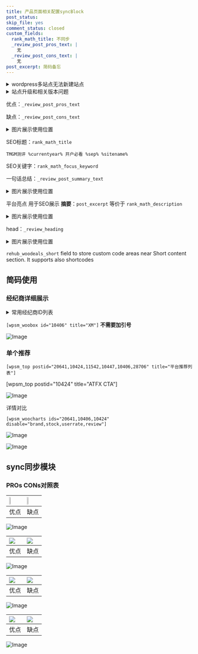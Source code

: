 ```yaml
---
title: 产品页面相关配置syncBlock
post_status: 
skip_file: yes
comment_status: closed
custom_fields:
  rank_math_title: 不同步
  _review_post_pros_text: |
    无
  _review_post_cons_text: |
    无
post_excerpt: 简码备忘
---
```

<details><summary>wordpress多站点无法新建站点</summary>

<li>和报错需要清理cookies一样的原因</li>
<li>wp-config.php里面<code>define( 'SUBDOMAIN_INSTALL', false );//子域名安装</code></li>
<li>新建子站点是用<code>define( 'SUBDOMAIN_INSTALL', true);//子域名安装</code> 完成以后，改成<code>false</code></li>
</details>

<details><summary>站点升级和相关版本问题</summary>

<p>wordpress：5.9.9
woocommerce：7.5.1
出现问题的地方：主题选项里面>><strong>Product layout >>compact style</strong></p>
<p>如何出现没有用过的字段 导致无法保存。先导出配置 然后进行修改，后面再次恢复即可。</p>
<p>出现部分字段无法显示时，需要返回默认布局后，对产品进行保存就好了。</p>
<p></p>
</details>

优点：`_review_post_pros_text`

缺点：`_review_post_cons_text`

<details><summary>图片展示使用位置</summary>

<img src="https://prod-files-secure.s3.us-west-2.amazonaws.com/39ed1227-6d7d-4570-be36-9ccd4a2c4241/f51d3d83-55d4-4bdf-9604-f37ec77ab556/Untitled.png?X-Amz-Algorithm=AWS4-HMAC-SHA256&X-Amz-Content-Sha256=UNSIGNED-PAYLOAD&X-Amz-Credential=ASIAZI2LB466VZA4DEK7%2F20250420%2Fus-west-2%2Fs3%2Faws4_request&X-Amz-Date=20250420T165519Z&X-Amz-Expires=3600&X-Amz-Security-Token=IQoJb3JpZ2luX2VjEBwaCXVzLXdlc3QtMiJGMEQCIEASbRuQGc%2FxrDc4p9Dto%2BBbF1boQ%2BTJRekaoTt4SzI2AiAxTeKeqHIYD6IX20lfxm%2FGS8bxJl4%2Bc3aWxQ%2FG%2BJEmQiqIBAil%2F%2F%2F%2F%2F%2F%2F%2F%2F%2F8BEAAaDDYzNzQyMzE4MzgwNSIMDVpErWTbdSJcTuqpKtwDHl5ln9%2Fx6Mkcpp3sSQcN3g556ZYuAr0IQBIHgsCOqEqQ590P6Vuc7HuuqnaQCf03bpNUFCpGTnQnwW2VUzYXxgCF6g6mhauSNdTuDVV6eoXDrwXPP3HQYlg1BLYxZtfQxL67R8JqtD80x7oP2sXKsF91C8ScYkC6sixSdVOAmtwceZah0G2XbRME%2BGDrAOQiXdt51NMnBaupABecBj%2BlzrAJquEb7jlwMGwCVvkkcGkKvfXt%2B0SoPPXBbEKk2nsFZDI1JV11vIKvpsS1FSFxVbvpKxaJgwqsddYwWSbc4djuc8NEw1vQZfPVYrrm5xoVhB%2F8ZkRxwGvCyCfvZZkb%2BxbekuY8MLqJnQemfKWgGk%2BfeGrl1U93kBXvxuuN%2Fs%2FHMHMCxXj2hUrMuX9ujv4upatVJsTYDgamHs7javXP9QRj3HGsNuHwCizq%2Brw4uAc1NgDifgkWrJIIKsMGbkgxltrrQI%2B0G7jONpa0741VZHmzjYW4sY7DXmWKSYIrcx7SR6RNvHfDG1vHw%2BXehTz8O5id0%2FA6sbVidw9WOO3rPt2Z7t4uW1EDiqtO%2BLe7Fb7Nv5i%2FrE%2BnjNsqspFXq4KW1pHRQ2gLn5Uz%2B49s%2FkCFZgF6s8MSI%2BACYlwX%2BuMwq8WTwAY6pgEUNEJrGY8%2B7u6k4C9C%2BUrgS4d9qpNBJd0KXmgvNxYi1JoZlVXiA4rXYO%2Fd6GlEPdL3kAYmiYZ8LoFlm3ajttqXrMKqicRp1HvMw2s0avuIcsyXWjK4Qripe5P68gYbbHB1HLstJNxLhIJwrGNV3Ux4Vll7gQIKCDic%2B4rUz5ddamc1twGsiHKZw8tPTBnV%2BvwD0Lpw3K9yn%2Bk4t75z1xK7X7DXbUWA&X-Amz-Signature=c55e39ae836f4cf11ded1860d3f277b762e2788b707b6547d66feae4502d68b9&X-Amz-SignedHeaders=host&x-id=GetObject" alt="Image">
</details>

SEO标题：`rank_math_title`

`TMGM测评 %currentyear% 开户必看 %sep% %sitename%`

SEO关键字：`rank_math_focus_keyword`

一句话总结：`_review_post_summary_text`

<details><summary>图片展示使用位置</summary>

<img src="https://prod-files-secure.s3.us-west-2.amazonaws.com/39ed1227-6d7d-4570-be36-9ccd4a2c4241/4b96a922-296c-4f4e-8630-d1c870cbce01/Untitled.png?X-Amz-Algorithm=AWS4-HMAC-SHA256&X-Amz-Content-Sha256=UNSIGNED-PAYLOAD&X-Amz-Credential=ASIAZI2LB466QP6F5MUO%2F20250420%2Fus-west-2%2Fs3%2Faws4_request&X-Amz-Date=20250420T165519Z&X-Amz-Expires=3600&X-Amz-Security-Token=IQoJb3JpZ2luX2VjEBwaCXVzLXdlc3QtMiJGMEQCIFX5f1ITGurRKCaRS03QCgjln6MV7bd48kGjLL8PyddFAiAs%2B68AjY9YBg2i9ZGoqe4c7EUyMSx4ktnsv%2FEGtSzoYyqIBAil%2F%2F%2F%2F%2F%2F%2F%2F%2F%2F8BEAAaDDYzNzQyMzE4MzgwNSIM7f%2FYWlUN6%2BX8ryz2KtwDnwCvS%2BpvUlL%2BTzHt8MFAjeFNgAhaYOc3eYmNHxg05%2FM8fjr%2Fyi5RvO%2B%2BvKvz6VOAvbLZJr7sYYJp2ZinHhjGv9C99S%2FeZNRl7eUPbhpgLba8r%2F%2B9lF8TNSOuUMv3AbFIYoPWBbmckPoMCdPmuHRZVI3F5DjpodL1LhkFWqFZnsy0Nx0INTUIi5Pfq6FTFaWGNGsvFw6OBcQW2G%2BR9nCLiLDvUxG6x5PqGB5HYKnWobZMbIv4%2B3aMNhpLsKIpfR0PQemHe%2BY6yr4Gil6PesK8XTximAtFa9dx4VjG9HTWhUChFV9MjYz%2Flqui0Cz%2Bvbdheg4XISNUxy4CNSMLlYzplUGk0MQA04%2B%2BQ9DnwDaZeDMdF08qjWcyFbzJ0Ig2KM7L0UCy47ndagkSyPrB1duCkVpBESysEFgSy9UZRT%2FQWrfmM3WLDQiCCZ%2Fv31EGlGIzbd1HYsTeBaWRw9rVLzLJ09JOijy%2FPOLoCrZzxGaBNffmj1G3ruO4%2Bf%2BiGMDwmBc5XtB9fGcAoO69kSQzNmTFC62NKt0UQ0%2BGMY66WLohlaihXu0Qcy7blF0EdhB1zHRyb2QHbhF%2FN2px%2FJDoJ2HP%2FT0pprtrSIx3%2B45Ruv3vK2D5C3QhQA3KnfE%2BV8Awy8GTwAY6pgE779BGlMWPS%2BuFJREW%2FHPh25U4Vqf0WNQJaEIJVo3TxiZJ8W%2Btqi7ZP7g40ZE%2Bf8DVuB%2BiD1DyAo%2Bt76gFyLFyEPx1b5SUJJC8yLB9PeLjri6neTOU3ek32vpM1Jqf4K3wMmj%2Bnloh5MNL1oJpVaAleYB2tabtp2EJkhqO%2FeMZjMsshQPDDZsyUF8o4%2Bw2AA%2FIZ6hCqW7op9%2FaeQrZAWHCCkjtzLpD&X-Amz-Signature=d2cc8fb26e17cec0dc1e0b93d96cfcb952e99864b902b83be84c1d0efa535c78&X-Amz-SignedHeaders=host&x-id=GetObject" alt="Image">
</details>

平台亮点 用于SEO展示 **摘要**：`post_excerpt`  等价于 `rank_math_description`

<details><summary>图片展示使用位置</summary>

<img src="https://prod-files-secure.s3.us-west-2.amazonaws.com/39ed1227-6d7d-4570-be36-9ccd4a2c4241/1ee11f63-b60a-4dfe-a7a7-d58ff23b5d88/Untitled.png?X-Amz-Algorithm=AWS4-HMAC-SHA256&X-Amz-Content-Sha256=UNSIGNED-PAYLOAD&X-Amz-Credential=ASIAZI2LB4663I3BD337%2F20250420%2Fus-west-2%2Fs3%2Faws4_request&X-Amz-Date=20250420T165519Z&X-Amz-Expires=3600&X-Amz-Security-Token=IQoJb3JpZ2luX2VjEB8aCXVzLXdlc3QtMiJGMEQCIBQgEFEKVa1EVhZAqO6XTfjBjWbPdDXoEkHewwlEU3OSAiBsIo25MXFn3CAHJc%2BetRI66L5WpBPGKA96Y%2BoeaGfoaiqIBAio%2F%2F%2F%2F%2F%2F%2F%2F%2F%2F8BEAAaDDYzNzQyMzE4MzgwNSIMqWY8B%2BtKE%2BQahR4GKtwD%2Brs0vsz4OYEdGZjumam4%2BSFUdm9tLM8KCzDx7mjVrJ3p8wt2H4%2F%2BefvK4rOhxjxfqRrdXKWhfX1lWV9C4jWkrLaVf38%2BCCGhZwGlTQ7AP8vN9E5M%2BUjt%2FcPunRcN0j%2FMreLK18PqH4kLCNOOUTVESQhEvLIII%2FtAobaaptBkIT1IW03Y1wEcGyiCW2bS3oJqlzg303aZ%2FDO5vsCuu8kbpm7ESB2cnNN%2BixzLS%2Fw8DoNcW0ckRbnQZXlJN1G3swv9230kFKOKEHuLKE1YMH1NvJQ2ZsyCASUFuzd%2BkWnHP3CGJNP4EGLrvs%2BR1LchzI6ecccegI%2FGS3gcvvzUlj%2FQMVAUKdA4IwQGVD9ZR9%2BPB8lWofC6V6OlaPFOv7bOL4wOqi63cVjWs5PwH1Qz0RmuaUI1SAM0RNHq2DZgoEHeNvtWTF5SFkP%2BYv%2FKv2GzU%2B1DYvzzgJX%2FJD8U8G8ENFOUWikQrxmH%2BR59gWZ5e6DMStBJfX7HZ0oh58i6H1X1nMWGzIuj9KvBiZ7wUctcoIGq72z6GMyM1rkFh0GloYrkZmxb0hYKZekpldpV88iTLYEofBH%2Bpp%2FBVJte%2B1%2BWEUS2lI8njW5%2B9xgVuPF7aYnVUdX58x2EdtDevsdWr1cwipaUwAY6pgEgdrg3rfaClVUFxQvQ%2FLvmii%2BG%2F7Ej7woLGDj7qyFuvPGFhYXhguqItcUhgJZW2iznZmr7TBvY3TNIc%2BlpeXbQh33Uv4GEqfFCLejaEsK6VV8pmpDJAmfCw6iKMSrmXU34JSp1JGZv5hcWGwzz0mGscKhdrWpb7%2F7rIcDoiQbNc8R3mMg32LjPGJhixfkeXLP3vsM9qJadMoo93NaWsSJH6oZkjX7Q&X-Amz-Signature=a09eebd14140163a94c823f790c6d2cda08939deed4bd54f680c7869f1b9313e&X-Amz-SignedHeaders=host&x-id=GetObject" alt="Image">
<img src="https://prod-files-secure.s3.us-west-2.amazonaws.com/39ed1227-6d7d-4570-be36-9ccd4a2c4241/ad4118b5-78d8-4fbe-801e-3b29b5d99c01/Untitled.png?X-Amz-Algorithm=AWS4-HMAC-SHA256&X-Amz-Content-Sha256=UNSIGNED-PAYLOAD&X-Amz-Credential=ASIAZI2LB4663I3BD337%2F20250420%2Fus-west-2%2Fs3%2Faws4_request&X-Amz-Date=20250420T165519Z&X-Amz-Expires=3600&X-Amz-Security-Token=IQoJb3JpZ2luX2VjEB8aCXVzLXdlc3QtMiJGMEQCIBQgEFEKVa1EVhZAqO6XTfjBjWbPdDXoEkHewwlEU3OSAiBsIo25MXFn3CAHJc%2BetRI66L5WpBPGKA96Y%2BoeaGfoaiqIBAio%2F%2F%2F%2F%2F%2F%2F%2F%2F%2F8BEAAaDDYzNzQyMzE4MzgwNSIMqWY8B%2BtKE%2BQahR4GKtwD%2Brs0vsz4OYEdGZjumam4%2BSFUdm9tLM8KCzDx7mjVrJ3p8wt2H4%2F%2BefvK4rOhxjxfqRrdXKWhfX1lWV9C4jWkrLaVf38%2BCCGhZwGlTQ7AP8vN9E5M%2BUjt%2FcPunRcN0j%2FMreLK18PqH4kLCNOOUTVESQhEvLIII%2FtAobaaptBkIT1IW03Y1wEcGyiCW2bS3oJqlzg303aZ%2FDO5vsCuu8kbpm7ESB2cnNN%2BixzLS%2Fw8DoNcW0ckRbnQZXlJN1G3swv9230kFKOKEHuLKE1YMH1NvJQ2ZsyCASUFuzd%2BkWnHP3CGJNP4EGLrvs%2BR1LchzI6ecccegI%2FGS3gcvvzUlj%2FQMVAUKdA4IwQGVD9ZR9%2BPB8lWofC6V6OlaPFOv7bOL4wOqi63cVjWs5PwH1Qz0RmuaUI1SAM0RNHq2DZgoEHeNvtWTF5SFkP%2BYv%2FKv2GzU%2B1DYvzzgJX%2FJD8U8G8ENFOUWikQrxmH%2BR59gWZ5e6DMStBJfX7HZ0oh58i6H1X1nMWGzIuj9KvBiZ7wUctcoIGq72z6GMyM1rkFh0GloYrkZmxb0hYKZekpldpV88iTLYEofBH%2Bpp%2FBVJte%2B1%2BWEUS2lI8njW5%2B9xgVuPF7aYnVUdX58x2EdtDevsdWr1cwipaUwAY6pgEgdrg3rfaClVUFxQvQ%2FLvmii%2BG%2F7Ej7woLGDj7qyFuvPGFhYXhguqItcUhgJZW2iznZmr7TBvY3TNIc%2BlpeXbQh33Uv4GEqfFCLejaEsK6VV8pmpDJAmfCw6iKMSrmXU34JSp1JGZv5hcWGwzz0mGscKhdrWpb7%2F7rIcDoiQbNc8R3mMg32LjPGJhixfkeXLP3vsM9qJadMoo93NaWsSJH6oZkjX7Q&X-Amz-Signature=cc10ac3b319b33601ca23428dbe0e11bc79710ec22994fc8e915c460da5d6c95&X-Amz-SignedHeaders=host&x-id=GetObject" alt="Image">
<img src="https://prod-files-secure.s3.us-west-2.amazonaws.com/39ed1227-6d7d-4570-be36-9ccd4a2c4241/a38cf7c9-a79c-4b64-9e94-13589fe0758b/Untitled.png?X-Amz-Algorithm=AWS4-HMAC-SHA256&X-Amz-Content-Sha256=UNSIGNED-PAYLOAD&X-Amz-Credential=ASIAZI2LB4663I3BD337%2F20250420%2Fus-west-2%2Fs3%2Faws4_request&X-Amz-Date=20250420T165519Z&X-Amz-Expires=3600&X-Amz-Security-Token=IQoJb3JpZ2luX2VjEB8aCXVzLXdlc3QtMiJGMEQCIBQgEFEKVa1EVhZAqO6XTfjBjWbPdDXoEkHewwlEU3OSAiBsIo25MXFn3CAHJc%2BetRI66L5WpBPGKA96Y%2BoeaGfoaiqIBAio%2F%2F%2F%2F%2F%2F%2F%2F%2F%2F8BEAAaDDYzNzQyMzE4MzgwNSIMqWY8B%2BtKE%2BQahR4GKtwD%2Brs0vsz4OYEdGZjumam4%2BSFUdm9tLM8KCzDx7mjVrJ3p8wt2H4%2F%2BefvK4rOhxjxfqRrdXKWhfX1lWV9C4jWkrLaVf38%2BCCGhZwGlTQ7AP8vN9E5M%2BUjt%2FcPunRcN0j%2FMreLK18PqH4kLCNOOUTVESQhEvLIII%2FtAobaaptBkIT1IW03Y1wEcGyiCW2bS3oJqlzg303aZ%2FDO5vsCuu8kbpm7ESB2cnNN%2BixzLS%2Fw8DoNcW0ckRbnQZXlJN1G3swv9230kFKOKEHuLKE1YMH1NvJQ2ZsyCASUFuzd%2BkWnHP3CGJNP4EGLrvs%2BR1LchzI6ecccegI%2FGS3gcvvzUlj%2FQMVAUKdA4IwQGVD9ZR9%2BPB8lWofC6V6OlaPFOv7bOL4wOqi63cVjWs5PwH1Qz0RmuaUI1SAM0RNHq2DZgoEHeNvtWTF5SFkP%2BYv%2FKv2GzU%2B1DYvzzgJX%2FJD8U8G8ENFOUWikQrxmH%2BR59gWZ5e6DMStBJfX7HZ0oh58i6H1X1nMWGzIuj9KvBiZ7wUctcoIGq72z6GMyM1rkFh0GloYrkZmxb0hYKZekpldpV88iTLYEofBH%2Bpp%2FBVJte%2B1%2BWEUS2lI8njW5%2B9xgVuPF7aYnVUdX58x2EdtDevsdWr1cwipaUwAY6pgEgdrg3rfaClVUFxQvQ%2FLvmii%2BG%2F7Ej7woLGDj7qyFuvPGFhYXhguqItcUhgJZW2iznZmr7TBvY3TNIc%2BlpeXbQh33Uv4GEqfFCLejaEsK6VV8pmpDJAmfCw6iKMSrmXU34JSp1JGZv5hcWGwzz0mGscKhdrWpb7%2F7rIcDoiQbNc8R3mMg32LjPGJhixfkeXLP3vsM9qJadMoo93NaWsSJH6oZkjX7Q&X-Amz-Signature=63bdfccd6a41aa5ce66e8e8d45e7c769ace7302d8ecfbe0d928acf0ab6cce3b7&X-Amz-SignedHeaders=host&x-id=GetObject" alt="Image">
<img src="https://prod-files-secure.s3.us-west-2.amazonaws.com/39ed1227-6d7d-4570-be36-9ccd4a2c4241/7da6fc1e-d2ac-42ae-8c75-cb5749aa18f6/Untitled.png?X-Amz-Algorithm=AWS4-HMAC-SHA256&X-Amz-Content-Sha256=UNSIGNED-PAYLOAD&X-Amz-Credential=ASIAZI2LB4663I3BD337%2F20250420%2Fus-west-2%2Fs3%2Faws4_request&X-Amz-Date=20250420T165519Z&X-Amz-Expires=3600&X-Amz-Security-Token=IQoJb3JpZ2luX2VjEB8aCXVzLXdlc3QtMiJGMEQCIBQgEFEKVa1EVhZAqO6XTfjBjWbPdDXoEkHewwlEU3OSAiBsIo25MXFn3CAHJc%2BetRI66L5WpBPGKA96Y%2BoeaGfoaiqIBAio%2F%2F%2F%2F%2F%2F%2F%2F%2F%2F8BEAAaDDYzNzQyMzE4MzgwNSIMqWY8B%2BtKE%2BQahR4GKtwD%2Brs0vsz4OYEdGZjumam4%2BSFUdm9tLM8KCzDx7mjVrJ3p8wt2H4%2F%2BefvK4rOhxjxfqRrdXKWhfX1lWV9C4jWkrLaVf38%2BCCGhZwGlTQ7AP8vN9E5M%2BUjt%2FcPunRcN0j%2FMreLK18PqH4kLCNOOUTVESQhEvLIII%2FtAobaaptBkIT1IW03Y1wEcGyiCW2bS3oJqlzg303aZ%2FDO5vsCuu8kbpm7ESB2cnNN%2BixzLS%2Fw8DoNcW0ckRbnQZXlJN1G3swv9230kFKOKEHuLKE1YMH1NvJQ2ZsyCASUFuzd%2BkWnHP3CGJNP4EGLrvs%2BR1LchzI6ecccegI%2FGS3gcvvzUlj%2FQMVAUKdA4IwQGVD9ZR9%2BPB8lWofC6V6OlaPFOv7bOL4wOqi63cVjWs5PwH1Qz0RmuaUI1SAM0RNHq2DZgoEHeNvtWTF5SFkP%2BYv%2FKv2GzU%2B1DYvzzgJX%2FJD8U8G8ENFOUWikQrxmH%2BR59gWZ5e6DMStBJfX7HZ0oh58i6H1X1nMWGzIuj9KvBiZ7wUctcoIGq72z6GMyM1rkFh0GloYrkZmxb0hYKZekpldpV88iTLYEofBH%2Bpp%2FBVJte%2B1%2BWEUS2lI8njW5%2B9xgVuPF7aYnVUdX58x2EdtDevsdWr1cwipaUwAY6pgEgdrg3rfaClVUFxQvQ%2FLvmii%2BG%2F7Ej7woLGDj7qyFuvPGFhYXhguqItcUhgJZW2iznZmr7TBvY3TNIc%2BlpeXbQh33Uv4GEqfFCLejaEsK6VV8pmpDJAmfCw6iKMSrmXU34JSp1JGZv5hcWGwzz0mGscKhdrWpb7%2F7rIcDoiQbNc8R3mMg32LjPGJhixfkeXLP3vsM9qJadMoo93NaWsSJH6oZkjX7Q&X-Amz-Signature=2b23583230aea95d877134a23feaa4a6a032fddb2a43e51927225bdac27a4d79&X-Amz-SignedHeaders=host&x-id=GetObject" alt="Image">
<img src="https://prod-files-secure.s3.us-west-2.amazonaws.com/39ed1227-6d7d-4570-be36-9ccd4a2c4241/7e97f40a-eaee-47f5-b2f9-475f96808fa7/Untitled.png?X-Amz-Algorithm=AWS4-HMAC-SHA256&X-Amz-Content-Sha256=UNSIGNED-PAYLOAD&X-Amz-Credential=ASIAZI2LB4663I3BD337%2F20250420%2Fus-west-2%2Fs3%2Faws4_request&X-Amz-Date=20250420T165519Z&X-Amz-Expires=3600&X-Amz-Security-Token=IQoJb3JpZ2luX2VjEB8aCXVzLXdlc3QtMiJGMEQCIBQgEFEKVa1EVhZAqO6XTfjBjWbPdDXoEkHewwlEU3OSAiBsIo25MXFn3CAHJc%2BetRI66L5WpBPGKA96Y%2BoeaGfoaiqIBAio%2F%2F%2F%2F%2F%2F%2F%2F%2F%2F8BEAAaDDYzNzQyMzE4MzgwNSIMqWY8B%2BtKE%2BQahR4GKtwD%2Brs0vsz4OYEdGZjumam4%2BSFUdm9tLM8KCzDx7mjVrJ3p8wt2H4%2F%2BefvK4rOhxjxfqRrdXKWhfX1lWV9C4jWkrLaVf38%2BCCGhZwGlTQ7AP8vN9E5M%2BUjt%2FcPunRcN0j%2FMreLK18PqH4kLCNOOUTVESQhEvLIII%2FtAobaaptBkIT1IW03Y1wEcGyiCW2bS3oJqlzg303aZ%2FDO5vsCuu8kbpm7ESB2cnNN%2BixzLS%2Fw8DoNcW0ckRbnQZXlJN1G3swv9230kFKOKEHuLKE1YMH1NvJQ2ZsyCASUFuzd%2BkWnHP3CGJNP4EGLrvs%2BR1LchzI6ecccegI%2FGS3gcvvzUlj%2FQMVAUKdA4IwQGVD9ZR9%2BPB8lWofC6V6OlaPFOv7bOL4wOqi63cVjWs5PwH1Qz0RmuaUI1SAM0RNHq2DZgoEHeNvtWTF5SFkP%2BYv%2FKv2GzU%2B1DYvzzgJX%2FJD8U8G8ENFOUWikQrxmH%2BR59gWZ5e6DMStBJfX7HZ0oh58i6H1X1nMWGzIuj9KvBiZ7wUctcoIGq72z6GMyM1rkFh0GloYrkZmxb0hYKZekpldpV88iTLYEofBH%2Bpp%2FBVJte%2B1%2BWEUS2lI8njW5%2B9xgVuPF7aYnVUdX58x2EdtDevsdWr1cwipaUwAY6pgEgdrg3rfaClVUFxQvQ%2FLvmii%2BG%2F7Ej7woLGDj7qyFuvPGFhYXhguqItcUhgJZW2iznZmr7TBvY3TNIc%2BlpeXbQh33Uv4GEqfFCLejaEsK6VV8pmpDJAmfCw6iKMSrmXU34JSp1JGZv5hcWGwzz0mGscKhdrWpb7%2F7rIcDoiQbNc8R3mMg32LjPGJhixfkeXLP3vsM9qJadMoo93NaWsSJH6oZkjX7Q&X-Amz-Signature=57315d31dd14465d934780e52151f228f69927ef2d35f0b283304b32985e6193&X-Amz-SignedHeaders=host&x-id=GetObject" alt="Image">
</details>

head：`_review_heading`

<details><summary>图片展示使用位置</summary>

<img src="https://prod-files-secure.s3.us-west-2.amazonaws.com/39ed1227-6d7d-4570-be36-9ccd4a2c4241/3a4650ad-9887-415c-889a-edd51fa54f27/Untitled.png?X-Amz-Algorithm=AWS4-HMAC-SHA256&X-Amz-Content-Sha256=UNSIGNED-PAYLOAD&X-Amz-Credential=ASIAZI2LB4666VTWE72Y%2F20250420%2Fus-west-2%2Fs3%2Faws4_request&X-Amz-Date=20250420T165520Z&X-Amz-Expires=3600&X-Amz-Security-Token=IQoJb3JpZ2luX2VjEB8aCXVzLXdlc3QtMiJIMEYCIQDTe5wOTeifwCC74UfaHN1sd3YrttvDIzCrS5YTnbcTyQIhANna4WD6%2BzCOTLys8qsLk4%2B4nSF3NqmZhDbVUYl8A8NwKogECKj%2F%2F%2F%2F%2F%2F%2F%2F%2F%2FwEQABoMNjM3NDIzMTgzODA1Igw139ct6TOvlPIKSsIq3AMPUDOIAhLziaL8HprkAKYns05xN3DVlsDNzz2GuJ6uTx%2FhbIs8WFITkTWfH9uYGIXh0B7yrHTeO0oG09gLwKhLZXL3LiJJeFZNTiFUJcugsQjL1hCZoKE9Wzi7FuCURGNBz9YBL4ZtEX0rcbuCZrpXK5q9RG09MSlDA5PmI0bKiwolPKQO3aBWnbpy42RX0kf2WBr%2B5DxzYJoFhRbp8pUmYHS4%2FNY21auzkp1fs6RU2%2BHRyfwjawVhxZLbrfo3U5XoHmBL1qisxTvypa7xSv1TofnUZ49FKu6WSOjL425nc56yaJhI14gkGuund4sa5zj7cHzSM9PCM%2FNf4MTnsXbDYaVU%2F9SqWvZK2U5qR0n%2B4DEQjG02sHHyYjBIrIfCSk4WCKRrUFUIO2xFMP%2Fw4XbSqIJ8x170ZGxO57nVORxPi6T1bgLzhOpeatSpH6qsTRgRPnSwSczpawVFQ0RVRujduuVIt1BpvPwhxbd59%2BYdi4DVkYgRsIZnjnExKJ2mrmJquShuUDaeLiUAag8POgnaGCQO4KapIL7fXxlwyykE4Qq73TJ%2FdYQR%2BbXYv8XUH%2BPBgk7nKCfL84x4kW6LsyDvspk1r7LoryGCevM8yNHCvCD5oiaA%2B4RLyUs99DDri5TABjqkAeLwIgnsPaLG1B8fnBsoo%2Bs%2BOXc2OXznMD0I0UWIfcXtt86saFHq7qE5PUQ%2F4V36%2F6V8rz3Pfs8K7d54rRCqLMDsgNpaO%2B0k9l4z96vFKhi6tf77V8D%2FJIBlm1Z2VRScT%2F0RCPZHNgurhXGP7U4mp97HytlU39xBHR59H8xL6T8iDrkj%2Bdxe0Zgzdk64AKb9F5o1LS2i%2FN4GiS%2BfUV35p821KTps&X-Amz-Signature=fb34f6fb92de4db4a4941b2ea139af3ad637fd2ebd0805b945b1630e5117bed0&X-Amz-SignedHeaders=host&x-id=GetObject" alt="Image">
</details>

`rehub_woodeals_short`	field to store custom code areas near Short content section. It supports also shortcodes



## 简码使用

### 经纪商详细展示

<details><summary>常用经纪商ID列表</summary>

<pre><code class="php">嘉盛 ===> 20641  [wpsm_woobox id="20641" title="嘉盛"]
易信easymarkets ===> 11542  [wpsm_woobox id="11542" title="易信easymarkets"]
ATFX外汇 ===> 10424  [wpsm_woobox id="10424" title="ATFX"]
XM ===> 10406  [wpsm_woobox id="10406" title="XM"]
TMGM ===> 29622  [wpsm_woobox id="29622" title="TMGM"]
HYCM ===> 10447  [wpsm_woobox id="10447" title="HYCM"]
fpmarkets澳福外汇 ===> 20639  [wpsm_woobox id="20639" title="fpmarkets澳福外汇"]</code></pre>
</details>

`[wpsm_woobox id="10406" title="XM"]` **不需要加引号**

![Image](https://prod-files-secure.s3.us-west-2.amazonaws.com/39ed1227-6d7d-4570-be36-9ccd4a2c4241/4f898f9d-0fa7-4e43-acd3-ac6bc7be575a/Untitled.png?X-Amz-Algorithm=AWS4-HMAC-SHA256&X-Amz-Content-Sha256=UNSIGNED-PAYLOAD&X-Amz-Credential=ASIAZI2LB466TBFJVH55%2F20250420%2Fus-west-2%2Fs3%2Faws4_request&X-Amz-Date=20250420T165518Z&X-Amz-Expires=3600&X-Amz-Security-Token=IQoJb3JpZ2luX2VjEBwaCXVzLXdlc3QtMiJHMEUCICz6o7eMHsLPezgNepPBDdtwz9pUHBpMGDLWc5Cdz71QAiEA%2BvZxvHgG5KqjhoyxS1GuNB83Uw%2F5trF5BfZmXTKyq1UqiAQIpf%2F%2F%2F%2F%2F%2F%2F%2F%2F%2FARAAGgw2Mzc0MjMxODM4MDUiDLaBvoOn8bpTIFvb0CrcA3GvohnRt7CF%2BsO%2FMSMts%2BG6lkUUaaEno4Q73LS7nx6RbqtT5y%2FUQ0SwoqhzMfD86D4T85%2BhHyp7Y0HOlIzHqXrlRwcNFy30DikqyZEkFI%2B0sxMaZp1ZTxgW8y2OzJxyvk2IKClTw3kO5Bkp7D1948QxUKTvUkcYS6O8GKe9EZUXqUgBLqJKryx9TMFLI9WKh80BWDRnYnIrKsgc3vFv30A1SmCQcW6cw1tD5e5PBNxvfYfG6sE%2B9p2lCA5vOh1dmf09y5dbmDFO4gUF0pIy%2BUv9bbGcpd6bbCpCKdOiBtkSvyPGQ92fB3FSGImOcvbUnJ2pqSJUswJ%2BzRfOcC0iuIzqqLOkWhBgAK1Sojm6yaKo4KD2O8y%2FMxgs3qIPpigd6yP%2BgUpolPY0AAeJ44MTb9kxsb68h2J7%2Fkc3Th7uLZUdM5EWLEIzOLOq1Ozzlmb%2FQzuJxvQ1herE6x4CKek1PShcw3DR%2FEfb%2BwqbwPkyToHRphD25VjhG7dX9YwZKzmeXZYJMR6W6XbQbqi1GxsbEEw3qEhhqExCMz0h%2F0z4zKEXnSaz7eEkIgCSORrETCrEmSxnJ1NqaGoYBWeSdpGqcbfikOj%2B1253YlEUjpvNmmc1PRpxk1VCWJ1bsmf3MKjDk8AGOqUBDSDjmYtNfXKG%2BqYNGStD985QO3KjWcOX2lXLgPlm99XH7BUkt5y4nffabdes5zcTe%2Bb6C2RQltDB1yEq53syDZH07Au1A6suI5IzhZtbS1JdH8Ho2ktGYBoOzQLLgwNCIj86cHawqXTWcEjlLp85KYKZ65br2hRCMph8%2FLu5%2FXDTbMo%2Fklgo1aGdblHhz1%2FflmmCMd%2BFQikGlJMJYob3hbfesERY&X-Amz-Signature=118215ef0ad23a3fe492eb2c03a2983e4c83f68572db688c88468aba16e39c18&X-Amz-SignedHeaders=host&x-id=GetObject)

### 单个推荐
`[wpsm_top postid="20641,10424,11542,10447,10406,28706" title="平台推荐列表"]`

[wpsm_top postid="10424" title="ATFX CTA"]

![Image](https://prod-files-secure.s3.us-west-2.amazonaws.com/39ed1227-6d7d-4570-be36-9ccd4a2c4241/5ac620dc-51a8-48b6-b55d-91f47299193c/Untitled.png?X-Amz-Algorithm=AWS4-HMAC-SHA256&X-Amz-Content-Sha256=UNSIGNED-PAYLOAD&X-Amz-Credential=ASIAZI2LB466TBFJVH55%2F20250420%2Fus-west-2%2Fs3%2Faws4_request&X-Amz-Date=20250420T165518Z&X-Amz-Expires=3600&X-Amz-Security-Token=IQoJb3JpZ2luX2VjEBwaCXVzLXdlc3QtMiJHMEUCICz6o7eMHsLPezgNepPBDdtwz9pUHBpMGDLWc5Cdz71QAiEA%2BvZxvHgG5KqjhoyxS1GuNB83Uw%2F5trF5BfZmXTKyq1UqiAQIpf%2F%2F%2F%2F%2F%2F%2F%2F%2F%2FARAAGgw2Mzc0MjMxODM4MDUiDLaBvoOn8bpTIFvb0CrcA3GvohnRt7CF%2BsO%2FMSMts%2BG6lkUUaaEno4Q73LS7nx6RbqtT5y%2FUQ0SwoqhzMfD86D4T85%2BhHyp7Y0HOlIzHqXrlRwcNFy30DikqyZEkFI%2B0sxMaZp1ZTxgW8y2OzJxyvk2IKClTw3kO5Bkp7D1948QxUKTvUkcYS6O8GKe9EZUXqUgBLqJKryx9TMFLI9WKh80BWDRnYnIrKsgc3vFv30A1SmCQcW6cw1tD5e5PBNxvfYfG6sE%2B9p2lCA5vOh1dmf09y5dbmDFO4gUF0pIy%2BUv9bbGcpd6bbCpCKdOiBtkSvyPGQ92fB3FSGImOcvbUnJ2pqSJUswJ%2BzRfOcC0iuIzqqLOkWhBgAK1Sojm6yaKo4KD2O8y%2FMxgs3qIPpigd6yP%2BgUpolPY0AAeJ44MTb9kxsb68h2J7%2Fkc3Th7uLZUdM5EWLEIzOLOq1Ozzlmb%2FQzuJxvQ1herE6x4CKek1PShcw3DR%2FEfb%2BwqbwPkyToHRphD25VjhG7dX9YwZKzmeXZYJMR6W6XbQbqi1GxsbEEw3qEhhqExCMz0h%2F0z4zKEXnSaz7eEkIgCSORrETCrEmSxnJ1NqaGoYBWeSdpGqcbfikOj%2B1253YlEUjpvNmmc1PRpxk1VCWJ1bsmf3MKjDk8AGOqUBDSDjmYtNfXKG%2BqYNGStD985QO3KjWcOX2lXLgPlm99XH7BUkt5y4nffabdes5zcTe%2Bb6C2RQltDB1yEq53syDZH07Au1A6suI5IzhZtbS1JdH8Ho2ktGYBoOzQLLgwNCIj86cHawqXTWcEjlLp85KYKZ65br2hRCMph8%2FLu5%2FXDTbMo%2Fklgo1aGdblHhz1%2FflmmCMd%2BFQikGlJMJYob3hbfesERY&X-Amz-Signature=5455a57d9718192f83dd29e8a15ab1f44a15533bc7fd8d65385e92286c66a8f1&X-Amz-SignedHeaders=host&x-id=GetObject)

详情对比

`[wpsm_woocharts ids="20641,10406,10424" disable="brand,stock,userrate,review"]`

![Image](https://prod-files-secure.s3.us-west-2.amazonaws.com/39ed1227-6d7d-4570-be36-9ccd4a2c4241/bf3ba45f-b9f3-4295-8aef-b4a495fd25f4/Untitled.png?X-Amz-Algorithm=AWS4-HMAC-SHA256&X-Amz-Content-Sha256=UNSIGNED-PAYLOAD&X-Amz-Credential=ASIAZI2LB466TBFJVH55%2F20250420%2Fus-west-2%2Fs3%2Faws4_request&X-Amz-Date=20250420T165518Z&X-Amz-Expires=3600&X-Amz-Security-Token=IQoJb3JpZ2luX2VjEBwaCXVzLXdlc3QtMiJHMEUCICz6o7eMHsLPezgNepPBDdtwz9pUHBpMGDLWc5Cdz71QAiEA%2BvZxvHgG5KqjhoyxS1GuNB83Uw%2F5trF5BfZmXTKyq1UqiAQIpf%2F%2F%2F%2F%2F%2F%2F%2F%2F%2FARAAGgw2Mzc0MjMxODM4MDUiDLaBvoOn8bpTIFvb0CrcA3GvohnRt7CF%2BsO%2FMSMts%2BG6lkUUaaEno4Q73LS7nx6RbqtT5y%2FUQ0SwoqhzMfD86D4T85%2BhHyp7Y0HOlIzHqXrlRwcNFy30DikqyZEkFI%2B0sxMaZp1ZTxgW8y2OzJxyvk2IKClTw3kO5Bkp7D1948QxUKTvUkcYS6O8GKe9EZUXqUgBLqJKryx9TMFLI9WKh80BWDRnYnIrKsgc3vFv30A1SmCQcW6cw1tD5e5PBNxvfYfG6sE%2B9p2lCA5vOh1dmf09y5dbmDFO4gUF0pIy%2BUv9bbGcpd6bbCpCKdOiBtkSvyPGQ92fB3FSGImOcvbUnJ2pqSJUswJ%2BzRfOcC0iuIzqqLOkWhBgAK1Sojm6yaKo4KD2O8y%2FMxgs3qIPpigd6yP%2BgUpolPY0AAeJ44MTb9kxsb68h2J7%2Fkc3Th7uLZUdM5EWLEIzOLOq1Ozzlmb%2FQzuJxvQ1herE6x4CKek1PShcw3DR%2FEfb%2BwqbwPkyToHRphD25VjhG7dX9YwZKzmeXZYJMR6W6XbQbqi1GxsbEEw3qEhhqExCMz0h%2F0z4zKEXnSaz7eEkIgCSORrETCrEmSxnJ1NqaGoYBWeSdpGqcbfikOj%2B1253YlEUjpvNmmc1PRpxk1VCWJ1bsmf3MKjDk8AGOqUBDSDjmYtNfXKG%2BqYNGStD985QO3KjWcOX2lXLgPlm99XH7BUkt5y4nffabdes5zcTe%2Bb6C2RQltDB1yEq53syDZH07Au1A6suI5IzhZtbS1JdH8Ho2ktGYBoOzQLLgwNCIj86cHawqXTWcEjlLp85KYKZ65br2hRCMph8%2FLu5%2FXDTbMo%2Fklgo1aGdblHhz1%2FflmmCMd%2BFQikGlJMJYob3hbfesERY&X-Amz-Signature=f888ae13c8e228b29d66db6c23901bda04b391885d0ce7040a56097288023644&X-Amz-SignedHeaders=host&x-id=GetObject)

![Image](https://prod-files-secure.s3.us-west-2.amazonaws.com/39ed1227-6d7d-4570-be36-9ccd4a2c4241/30bc56ef-f383-4b48-9768-2ebc9e436ec0/Untitled.png?X-Amz-Algorithm=AWS4-HMAC-SHA256&X-Amz-Content-Sha256=UNSIGNED-PAYLOAD&X-Amz-Credential=ASIAZI2LB466TBFJVH55%2F20250420%2Fus-west-2%2Fs3%2Faws4_request&X-Amz-Date=20250420T165518Z&X-Amz-Expires=3600&X-Amz-Security-Token=IQoJb3JpZ2luX2VjEBwaCXVzLXdlc3QtMiJHMEUCICz6o7eMHsLPezgNepPBDdtwz9pUHBpMGDLWc5Cdz71QAiEA%2BvZxvHgG5KqjhoyxS1GuNB83Uw%2F5trF5BfZmXTKyq1UqiAQIpf%2F%2F%2F%2F%2F%2F%2F%2F%2F%2FARAAGgw2Mzc0MjMxODM4MDUiDLaBvoOn8bpTIFvb0CrcA3GvohnRt7CF%2BsO%2FMSMts%2BG6lkUUaaEno4Q73LS7nx6RbqtT5y%2FUQ0SwoqhzMfD86D4T85%2BhHyp7Y0HOlIzHqXrlRwcNFy30DikqyZEkFI%2B0sxMaZp1ZTxgW8y2OzJxyvk2IKClTw3kO5Bkp7D1948QxUKTvUkcYS6O8GKe9EZUXqUgBLqJKryx9TMFLI9WKh80BWDRnYnIrKsgc3vFv30A1SmCQcW6cw1tD5e5PBNxvfYfG6sE%2B9p2lCA5vOh1dmf09y5dbmDFO4gUF0pIy%2BUv9bbGcpd6bbCpCKdOiBtkSvyPGQ92fB3FSGImOcvbUnJ2pqSJUswJ%2BzRfOcC0iuIzqqLOkWhBgAK1Sojm6yaKo4KD2O8y%2FMxgs3qIPpigd6yP%2BgUpolPY0AAeJ44MTb9kxsb68h2J7%2Fkc3Th7uLZUdM5EWLEIzOLOq1Ozzlmb%2FQzuJxvQ1herE6x4CKek1PShcw3DR%2FEfb%2BwqbwPkyToHRphD25VjhG7dX9YwZKzmeXZYJMR6W6XbQbqi1GxsbEEw3qEhhqExCMz0h%2F0z4zKEXnSaz7eEkIgCSORrETCrEmSxnJ1NqaGoYBWeSdpGqcbfikOj%2B1253YlEUjpvNmmc1PRpxk1VCWJ1bsmf3MKjDk8AGOqUBDSDjmYtNfXKG%2BqYNGStD985QO3KjWcOX2lXLgPlm99XH7BUkt5y4nffabdes5zcTe%2Bb6C2RQltDB1yEq53syDZH07Au1A6suI5IzhZtbS1JdH8Ho2ktGYBoOzQLLgwNCIj86cHawqXTWcEjlLp85KYKZ65br2hRCMph8%2FLu5%2FXDTbMo%2Fklgo1aGdblHhz1%2FflmmCMd%2BFQikGlJMJYob3hbfesERY&X-Amz-Signature=41247a980fac7aec9eb46c77c1f0580c41775611c665abcfcab70c95e676cb81&X-Amz-SignedHeaders=host&x-id=GetObject)

## sync同步模块

### PROs CONs对照表

| <img src="https://cdn.ifttt.fun/gh/jarlin8/OSS@main/icons/customize/pros.svg" height="auto" width="37.3%"> | <img src="https://cdn.ifttt.fun/gh/jarlin8/OSS@main/icons/customize/cons.svg" height="auto" width="28.8%"> |
| :--- | :--- |
| 优点 | 缺点 |

![Image](https://prod-files-secure.s3.us-west-2.amazonaws.com/39ed1227-6d7d-4570-be36-9ccd4a2c4241/8742b755-dfb5-4004-9a5f-d6e561664bd8/Untitled.png?X-Amz-Algorithm=AWS4-HMAC-SHA256&X-Amz-Content-Sha256=UNSIGNED-PAYLOAD&X-Amz-Credential=ASIAZI2LB466TBFJVH55%2F20250420%2Fus-west-2%2Fs3%2Faws4_request&X-Amz-Date=20250420T165518Z&X-Amz-Expires=3600&X-Amz-Security-Token=IQoJb3JpZ2luX2VjEBwaCXVzLXdlc3QtMiJHMEUCICz6o7eMHsLPezgNepPBDdtwz9pUHBpMGDLWc5Cdz71QAiEA%2BvZxvHgG5KqjhoyxS1GuNB83Uw%2F5trF5BfZmXTKyq1UqiAQIpf%2F%2F%2F%2F%2F%2F%2F%2F%2F%2FARAAGgw2Mzc0MjMxODM4MDUiDLaBvoOn8bpTIFvb0CrcA3GvohnRt7CF%2BsO%2FMSMts%2BG6lkUUaaEno4Q73LS7nx6RbqtT5y%2FUQ0SwoqhzMfD86D4T85%2BhHyp7Y0HOlIzHqXrlRwcNFy30DikqyZEkFI%2B0sxMaZp1ZTxgW8y2OzJxyvk2IKClTw3kO5Bkp7D1948QxUKTvUkcYS6O8GKe9EZUXqUgBLqJKryx9TMFLI9WKh80BWDRnYnIrKsgc3vFv30A1SmCQcW6cw1tD5e5PBNxvfYfG6sE%2B9p2lCA5vOh1dmf09y5dbmDFO4gUF0pIy%2BUv9bbGcpd6bbCpCKdOiBtkSvyPGQ92fB3FSGImOcvbUnJ2pqSJUswJ%2BzRfOcC0iuIzqqLOkWhBgAK1Sojm6yaKo4KD2O8y%2FMxgs3qIPpigd6yP%2BgUpolPY0AAeJ44MTb9kxsb68h2J7%2Fkc3Th7uLZUdM5EWLEIzOLOq1Ozzlmb%2FQzuJxvQ1herE6x4CKek1PShcw3DR%2FEfb%2BwqbwPkyToHRphD25VjhG7dX9YwZKzmeXZYJMR6W6XbQbqi1GxsbEEw3qEhhqExCMz0h%2F0z4zKEXnSaz7eEkIgCSORrETCrEmSxnJ1NqaGoYBWeSdpGqcbfikOj%2B1253YlEUjpvNmmc1PRpxk1VCWJ1bsmf3MKjDk8AGOqUBDSDjmYtNfXKG%2BqYNGStD985QO3KjWcOX2lXLgPlm99XH7BUkt5y4nffabdes5zcTe%2Bb6C2RQltDB1yEq53syDZH07Au1A6suI5IzhZtbS1JdH8Ho2ktGYBoOzQLLgwNCIj86cHawqXTWcEjlLp85KYKZ65br2hRCMph8%2FLu5%2FXDTbMo%2Fklgo1aGdblHhz1%2FflmmCMd%2BFQikGlJMJYob3hbfesERY&X-Amz-Signature=f93452942d290fba687533d4099645e659680e0050b5542c8fe3842c38568dbd&X-Amz-SignedHeaders=host&x-id=GetObject)

| <img src="https://cdn.ifttt.fun/gh/jarlin8/OSS@main/icons/customize/pros1.svg" height="auto"> | <img src="https://cdn.ifttt.fun/gh/jarlin8/OSS@main/icons/customize/cons1.svg" height="auto"> |
| :--- | :--- |
| 优点 | 缺点 |

![Image](https://prod-files-secure.s3.us-west-2.amazonaws.com/39ed1227-6d7d-4570-be36-9ccd4a2c4241/806358f8-c9c4-4e17-bb35-c6c76a5397a5/Untitled.png?X-Amz-Algorithm=AWS4-HMAC-SHA256&X-Amz-Content-Sha256=UNSIGNED-PAYLOAD&X-Amz-Credential=ASIAZI2LB466TBFJVH55%2F20250420%2Fus-west-2%2Fs3%2Faws4_request&X-Amz-Date=20250420T165518Z&X-Amz-Expires=3600&X-Amz-Security-Token=IQoJb3JpZ2luX2VjEBwaCXVzLXdlc3QtMiJHMEUCICz6o7eMHsLPezgNepPBDdtwz9pUHBpMGDLWc5Cdz71QAiEA%2BvZxvHgG5KqjhoyxS1GuNB83Uw%2F5trF5BfZmXTKyq1UqiAQIpf%2F%2F%2F%2F%2F%2F%2F%2F%2F%2FARAAGgw2Mzc0MjMxODM4MDUiDLaBvoOn8bpTIFvb0CrcA3GvohnRt7CF%2BsO%2FMSMts%2BG6lkUUaaEno4Q73LS7nx6RbqtT5y%2FUQ0SwoqhzMfD86D4T85%2BhHyp7Y0HOlIzHqXrlRwcNFy30DikqyZEkFI%2B0sxMaZp1ZTxgW8y2OzJxyvk2IKClTw3kO5Bkp7D1948QxUKTvUkcYS6O8GKe9EZUXqUgBLqJKryx9TMFLI9WKh80BWDRnYnIrKsgc3vFv30A1SmCQcW6cw1tD5e5PBNxvfYfG6sE%2B9p2lCA5vOh1dmf09y5dbmDFO4gUF0pIy%2BUv9bbGcpd6bbCpCKdOiBtkSvyPGQ92fB3FSGImOcvbUnJ2pqSJUswJ%2BzRfOcC0iuIzqqLOkWhBgAK1Sojm6yaKo4KD2O8y%2FMxgs3qIPpigd6yP%2BgUpolPY0AAeJ44MTb9kxsb68h2J7%2Fkc3Th7uLZUdM5EWLEIzOLOq1Ozzlmb%2FQzuJxvQ1herE6x4CKek1PShcw3DR%2FEfb%2BwqbwPkyToHRphD25VjhG7dX9YwZKzmeXZYJMR6W6XbQbqi1GxsbEEw3qEhhqExCMz0h%2F0z4zKEXnSaz7eEkIgCSORrETCrEmSxnJ1NqaGoYBWeSdpGqcbfikOj%2B1253YlEUjpvNmmc1PRpxk1VCWJ1bsmf3MKjDk8AGOqUBDSDjmYtNfXKG%2BqYNGStD985QO3KjWcOX2lXLgPlm99XH7BUkt5y4nffabdes5zcTe%2Bb6C2RQltDB1yEq53syDZH07Au1A6suI5IzhZtbS1JdH8Ho2ktGYBoOzQLLgwNCIj86cHawqXTWcEjlLp85KYKZ65br2hRCMph8%2FLu5%2FXDTbMo%2Fklgo1aGdblHhz1%2FflmmCMd%2BFQikGlJMJYob3hbfesERY&X-Amz-Signature=afb82139f67c6610eb8b462dd453ec08ab6bba21ce3c2184e55c23556b176c95&X-Amz-SignedHeaders=host&x-id=GetObject)

| <img src="https://cdn.ifttt.fun/gh/jarlin8/OSS@main/icons/customize/pros2.svg" height="auto"> | <img src="https://cdn.ifttt.fun/gh/jarlin8/OSS@main/icons/customize/cons2.svg" height="auto"> |
| :--- | :--- |
| 优点 | 缺点 |

![Image](https://prod-files-secure.s3.us-west-2.amazonaws.com/39ed1227-6d7d-4570-be36-9ccd4a2c4241/a9245ec9-70dd-4005-b534-0d54315fc5f3/Untitled.png?X-Amz-Algorithm=AWS4-HMAC-SHA256&X-Amz-Content-Sha256=UNSIGNED-PAYLOAD&X-Amz-Credential=ASIAZI2LB466TBFJVH55%2F20250420%2Fus-west-2%2Fs3%2Faws4_request&X-Amz-Date=20250420T165518Z&X-Amz-Expires=3600&X-Amz-Security-Token=IQoJb3JpZ2luX2VjEBwaCXVzLXdlc3QtMiJHMEUCICz6o7eMHsLPezgNepPBDdtwz9pUHBpMGDLWc5Cdz71QAiEA%2BvZxvHgG5KqjhoyxS1GuNB83Uw%2F5trF5BfZmXTKyq1UqiAQIpf%2F%2F%2F%2F%2F%2F%2F%2F%2F%2FARAAGgw2Mzc0MjMxODM4MDUiDLaBvoOn8bpTIFvb0CrcA3GvohnRt7CF%2BsO%2FMSMts%2BG6lkUUaaEno4Q73LS7nx6RbqtT5y%2FUQ0SwoqhzMfD86D4T85%2BhHyp7Y0HOlIzHqXrlRwcNFy30DikqyZEkFI%2B0sxMaZp1ZTxgW8y2OzJxyvk2IKClTw3kO5Bkp7D1948QxUKTvUkcYS6O8GKe9EZUXqUgBLqJKryx9TMFLI9WKh80BWDRnYnIrKsgc3vFv30A1SmCQcW6cw1tD5e5PBNxvfYfG6sE%2B9p2lCA5vOh1dmf09y5dbmDFO4gUF0pIy%2BUv9bbGcpd6bbCpCKdOiBtkSvyPGQ92fB3FSGImOcvbUnJ2pqSJUswJ%2BzRfOcC0iuIzqqLOkWhBgAK1Sojm6yaKo4KD2O8y%2FMxgs3qIPpigd6yP%2BgUpolPY0AAeJ44MTb9kxsb68h2J7%2Fkc3Th7uLZUdM5EWLEIzOLOq1Ozzlmb%2FQzuJxvQ1herE6x4CKek1PShcw3DR%2FEfb%2BwqbwPkyToHRphD25VjhG7dX9YwZKzmeXZYJMR6W6XbQbqi1GxsbEEw3qEhhqExCMz0h%2F0z4zKEXnSaz7eEkIgCSORrETCrEmSxnJ1NqaGoYBWeSdpGqcbfikOj%2B1253YlEUjpvNmmc1PRpxk1VCWJ1bsmf3MKjDk8AGOqUBDSDjmYtNfXKG%2BqYNGStD985QO3KjWcOX2lXLgPlm99XH7BUkt5y4nffabdes5zcTe%2Bb6C2RQltDB1yEq53syDZH07Au1A6suI5IzhZtbS1JdH8Ho2ktGYBoOzQLLgwNCIj86cHawqXTWcEjlLp85KYKZ65br2hRCMph8%2FLu5%2FXDTbMo%2Fklgo1aGdblHhz1%2FflmmCMd%2BFQikGlJMJYob3hbfesERY&X-Amz-Signature=4408b1bd9bfc639a9ca1507223760bf528fcea965312c7746a8c14a2b91a6812&X-Amz-SignedHeaders=host&x-id=GetObject)

| <img src="https://cdn.ifttt.fun/gh/jarlin8/OSS@main/icons/customize/pros3.svg" height="auto"> | <img src="https://cdn.ifttt.fun/gh/jarlin8/OSS@main/icons/customize/cons3.svg" height="auto"> |
| :--- | :--- |
| 优点 | 缺点 |

![Image](https://prod-files-secure.s3.us-west-2.amazonaws.com/39ed1227-6d7d-4570-be36-9ccd4a2c4241/e1e580a2-2e5c-4780-9ff4-19c318fc2284/Untitled.png?X-Amz-Algorithm=AWS4-HMAC-SHA256&X-Amz-Content-Sha256=UNSIGNED-PAYLOAD&X-Amz-Credential=ASIAZI2LB466TBFJVH55%2F20250420%2Fus-west-2%2Fs3%2Faws4_request&X-Amz-Date=20250420T165518Z&X-Amz-Expires=3600&X-Amz-Security-Token=IQoJb3JpZ2luX2VjEBwaCXVzLXdlc3QtMiJHMEUCICz6o7eMHsLPezgNepPBDdtwz9pUHBpMGDLWc5Cdz71QAiEA%2BvZxvHgG5KqjhoyxS1GuNB83Uw%2F5trF5BfZmXTKyq1UqiAQIpf%2F%2F%2F%2F%2F%2F%2F%2F%2F%2FARAAGgw2Mzc0MjMxODM4MDUiDLaBvoOn8bpTIFvb0CrcA3GvohnRt7CF%2BsO%2FMSMts%2BG6lkUUaaEno4Q73LS7nx6RbqtT5y%2FUQ0SwoqhzMfD86D4T85%2BhHyp7Y0HOlIzHqXrlRwcNFy30DikqyZEkFI%2B0sxMaZp1ZTxgW8y2OzJxyvk2IKClTw3kO5Bkp7D1948QxUKTvUkcYS6O8GKe9EZUXqUgBLqJKryx9TMFLI9WKh80BWDRnYnIrKsgc3vFv30A1SmCQcW6cw1tD5e5PBNxvfYfG6sE%2B9p2lCA5vOh1dmf09y5dbmDFO4gUF0pIy%2BUv9bbGcpd6bbCpCKdOiBtkSvyPGQ92fB3FSGImOcvbUnJ2pqSJUswJ%2BzRfOcC0iuIzqqLOkWhBgAK1Sojm6yaKo4KD2O8y%2FMxgs3qIPpigd6yP%2BgUpolPY0AAeJ44MTb9kxsb68h2J7%2Fkc3Th7uLZUdM5EWLEIzOLOq1Ozzlmb%2FQzuJxvQ1herE6x4CKek1PShcw3DR%2FEfb%2BwqbwPkyToHRphD25VjhG7dX9YwZKzmeXZYJMR6W6XbQbqi1GxsbEEw3qEhhqExCMz0h%2F0z4zKEXnSaz7eEkIgCSORrETCrEmSxnJ1NqaGoYBWeSdpGqcbfikOj%2B1253YlEUjpvNmmc1PRpxk1VCWJ1bsmf3MKjDk8AGOqUBDSDjmYtNfXKG%2BqYNGStD985QO3KjWcOX2lXLgPlm99XH7BUkt5y4nffabdes5zcTe%2Bb6C2RQltDB1yEq53syDZH07Au1A6suI5IzhZtbS1JdH8Ho2ktGYBoOzQLLgwNCIj86cHawqXTWcEjlLp85KYKZ65br2hRCMph8%2FLu5%2FXDTbMo%2Fklgo1aGdblHhz1%2FflmmCMd%2BFQikGlJMJYob3hbfesERY&X-Amz-Signature=34859cdefdcaea8c191dda4911e868daf843be12731233b047a2c30d4e841e60&X-Amz-SignedHeaders=host&x-id=GetObject)
